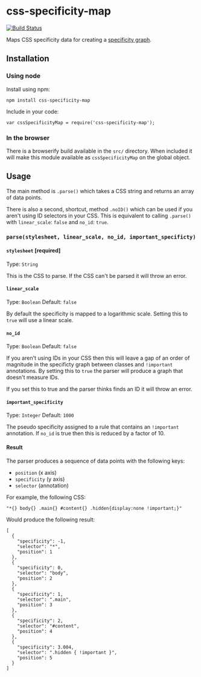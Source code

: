 css-specificity-map
===================

[![Build Status](https://travis-ci.org/decadecity/css-specificity-map.svg?branch=master)](https://travis-ci.org/decadecity/css-specificity-map)

Maps CSS specificity data for creating a [specificity graph](http://csswizardry.com/2014/10/the-specificity-graph/).

## Installation

### Using node
Install using npm: 

    npm install css-specificity-map

Include in your code:

    var cssSpecificityMap = require('css-specificity-map');

### In the browser
There is a browserify build available in the `src/` directory.  When included it will make this module available as `cssSpecificityMap` on the global object.

## Usage
The main method is `.parse()` which takes a CSS string and returns an array of data points.

There is also a second, shortcut, method `.noID()` which can be used if you aren't using ID selectors in your CSS.  This is equivalent to calling `.parse()` with `linear_scale`: `false` and `no_id`: `true`.

### `parse(stylesheet, linear_scale, no_id, important_specificty)`

#### `stylesheet` [required]
Type: `String`

This is the CSS to parse.  If the CSS can't be parsed it will throw an error.

#### `linear_scale`
Type: `Boolean`
Default: `false`

By default the specificity is mapped to a logarithmic scale.  Setting this to `true` will use a  linear scale.

#### `no_id`
Type: `Boolean`
Default: `false`

If you aren't using IDs in your CSS then this will leave a gap of an order of magnitude in the specificty graph between classes and `!important` annotations.  By setting this to `true` the parser will produce a graph that doesn't measure IDs.

If you set this to true and the parser thinks finds an ID it will throw an error.

#### `important_specificity`
Type: `Integer`
Default: `1000`

The pseudo specificity assigned to a rule that contains an `!important` annotation.  If `no_id` is true then this is reduced by a factor of 10.

#### Result
The parser produces a sequence of data points with the following keys:

 * `position` (x axis)
 * `specificity` (y axis)
 * `selector` (annotation)

For example, the following CSS:

    "*{} body{} .main{} #content{} .hidden{display:none !important;}"

Would produce the following result:

    [
      {
        "specificity": -1,
        "selector": "*",
        "position": 1
      },
      {
        "specificity": 0,
        "selector": "body",
        "position": 2
      },
      {
        "specificity": 1,
        "selector": ".main",
        "position": 3
      },
      {
        "specificity": 2,
        "selector": "#content",
        "position": 4
      },
      {
        "specificity": 3.004,
        "selector": ".hidden { !important }",
        "position": 5
      }
    ]

